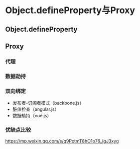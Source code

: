 
# Object.defineProperty与Proxy



## Object.defineProperty



## Proxy

### 代理


### 数据劫持

### 双向绑定
- 发布者-订阅者模式（backbone.js）
- 脏值检查（angular.js）
- 数据劫持（vue.js）

### 优缺点比较



https://mp.weixin.qq.com/s/q9PxtmT8hO1o76_IgJ3xyg